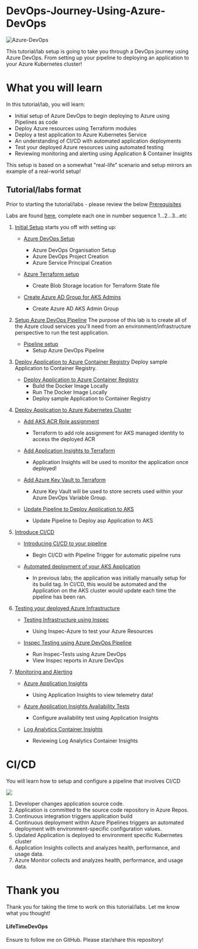 # DevOps-Journey-Using-Azure-DevOps

![Azure-DevOps](https://imgur.com/J2F5qPP.png)

This tutorial/lab setup is going to take you through a DevOps journey using Azure DevOps. From setting up your pipeline to deploying an application to your Azure Kubernetes cluster! 

# What you will learn

In this tutorial/lab, you will learn:
- Initial setup of Azure DevOps to begin deploying to Azure using Pipelines as code
- Deploy Azure resources using Terraform modules
- Deploy a test application to Azure Kubernetes Service 
- An understanding of CI/CD with automated application deployments
- Test your deployed Azure resources using automated testing
- Reviewing monitoring and alerting using Application & Container Insights

This setup is based on a somewhat "real-life" scenario and setup mirrors an example of a real-world setup!

## Tutorial/labs format

Prior to starting the tutorial/labs - please review the below [Prerequisites](prerequisites.md)

Labs are found [here](labs/), complete each one in number sequence 1...2...3...etc

1. [Initial Setup](labs/1-Initial-Setup) starts you off with setting up:
   - [Azure DevOps Setup](labs/1-Initial-Setup/1-Azure-DevOps-Setup.md)
     - Azure DevOps Organisation Setup
     - Azure DevOps Project Creation
     - Azure Service Principal Creation

   - [Azure Terraform setup](labs/1-Initial-Setup/2-Azure-Terraform-Remote-Storage.md)
     - Create Blob Storage location for Terraform State file

   - [Create Azure AD Group for AKS Admins](labs/1-Initial-Setup/3-Create-Azure-AD-AKS-Admins.md)
     - Create Azure AD AKS Admin Group

2. [Setup Azure DevOps Pipeline](labs/2-AzureDevOps-Terraform-Pipeline) The purpose of this lab is to create all of the Azure cloud services you'll need from an environment/infrastructure perspective to run the test application.
   - [Pipeline setup](labs/2-AzureDevOps-Terraform-Pipeline/1-Setup-AzureDevOps-Pipeline.md)
     - Setup Azure DevOps Pipeline

3. [Deploy Application to Azure Container Registry](labs/3-Deploy-App-to-ACR) Deploy sample Application to Container Registry.
   - [Deploy Application to Azure Container Registry](labs/3-Deploy-App-to-ACR/1-Deploy-App-to-ACR.md)
     - Build the Docker Image Locally
     - Run The Docker Image Locally
     - Deploy sample Application to Container Registry

4. [Deploy Application to Azure Kubernetes Cluster](labs/4-Deploy-App-AKS) 
   - [Add AKS ACR Role assignment](labs/4-Deploy-App-AKS/1-Add-AKS-ACR-Role-Assignment.md)
     - Terraform to add role assignment for AKS managed identity to access the deployed ACR

   - [Add Application Insights to Terraform](labs/4-Deploy-App-AKS/2-Add-Application-Insights.md)
     - Application Insights will be used to monitor the application once deployed!

   - [Add Azure Key Vault to Terraform](labs/4-Deploy-App-AKS/3-Add-KeyVault-to-Terraform.md)
     - Azure Key Vault will be used to store secrets used within your Azure DevOps Variable Group.

   - [Update Pipeline to Deploy Application to AKS](labs/4-Deploy-App-AKS/4-Update-Pipeline-Deploy-App-AKS.md)
     - Update Pipeline to Deploy asp Application to AKS


5. [Introduce CI/CD](labs/5-CICD) 
   - [Introducing CI/CD to your pipeline](labs/5-CICD/1-Introduce-CI-CD-to-your-Pipeline.md)
     - Begin CI/CD with Pipeline Trigger for automatic pipeline runs

   - [Automated deployment of your AKS Application](labs/5-CICD/2-Automated-Deployment-AKS-Application.md)
     - In previous labs; the application was initially manually setup for its build tag. In CI/CD, this would be automated and the Application on the AKS cluster would update each time the pipeline has been ran.


6. [Testing your deployed Azure Infrastructure](labs/6-Testing-Infrastructure) 
   - [Testing Infrastructure using Inspec](labs/6-Testing-Infrastructure/1-Testing-Infrastructure-using-Inspec.md)
     - Using Inspec-Azure to test your Azure Resources

   - [Inspec Testing using Azure DevOps Pipeline](labs/6-Testing-Infrastructure/2-Run-Inspec-Tests-Using-Azure-DevOps.md)
     - Run Inspec-Tests using Azure DevOps
     - View Inspec reports in Azure DevOps


7. [Monitoring and Alerting](labs/7-Monitoring-and-Alerting) 
   - [Azure Application Insights](labs/7-Monitoring-and-Alerting/1-Application-Insights.md)
     - Using Application Insights to view telemetry data!

   - [Azure Application Insights Availability Tests](labs/7-Monitoring-and-Alerting/2-Application-Insights-Configure-Availability-Test.md)
     - Configure availability test using Application Insights

   - [Log Analytics Container Insights](labs/7-Monitoring-and-Alerting/3-Log-Analytics-Container-Insights.md)
     - Reviewing Log Analytics Container Insights


# CI/CD

You will learn how to setup and configure a pipeline that involves CI/CD

![](images/cicdimage.png)

1. Developer changes application source code.
2. Application is committed to the source code repository in Azure Repos.
3. Continuous integration triggers application build 
4. Continuous deployment within Azure Pipelines triggers an automated deployment with environment-specific configuration values.
5. Updated Application is deployed to environment specific Kubernetes cluster
6. Application Insights collects and analyzes health, performance, and usage data.
7. Azure Monitor collects and analyzes health, performance, and usage data.

# Thank you
Thank you for taking the time to work on this tutorial/labs. Let me know what you thought!


#### LifeTimeDevOps

Ensure to follow me on GitHub. Please star/share this repository!

